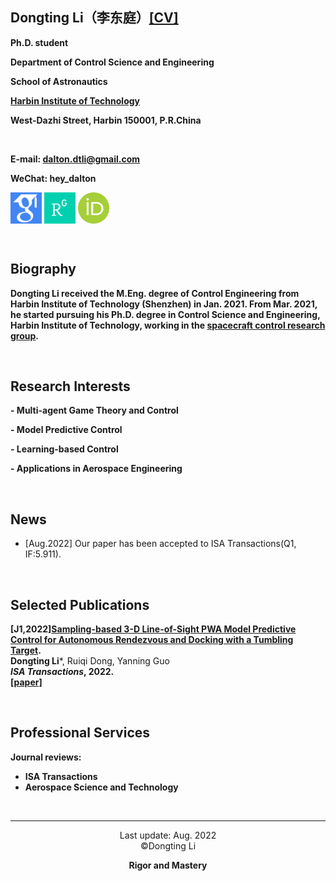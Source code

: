 ## Dongting Li（李东庭）[[CV]](/CV-dongtingli.pdf)

**Ph.D. student**

**Department of Control Science and Engineering**

**School of Astronautics**

**[Harbin Institute of Technology](http://en.hit.edu.cn/)**

**West-Dazhi Street, Harbin 150001, P.R.China**

<br>

**E-mail: dalton.dtli@gmail.com**

**WeChat: hey_dalton**

[<img src="/google_scholar.png" width = "50" height = "50" alt="图片名称" 
align=center>](https://scholar.google.com/citations?user=dm9TgGcAAAAJ&hl=zh-CN&authuser=1)
[<img src="/rg.png" width = "50" height = "50" alt="图片名称" 
align=center>](https://www.researchgate.net/profile/Li-Dongting)
[<img src="/orcid.jpeg" width = "50" height = "50" alt="图片名称" 
align=center>](https://orcid.org/my-orcid?orcid=0000-0002-8942-7400)

<br>

## Biography
**Dongting Li received the M.Eng. degree of Control Engineering from Harbin Institute of Technology (Shenzhen) in Jan. 2021. From Mar. 2021, he started pursuing his Ph.D. degree in Control Science and Engineering, Harbin Institute of Technology, working in the [spacecraft control research group](http://homepage.hit.edu.cn/maguangfu).**

<br>

## Research Interests
**- Multi-agent Game Theory and Control**

**- Model Predictive Control**

**- Learning-based Control**

**- Applications in Aerospace Engineering**

<br>

## News
- [Aug.2022] Our paper has been accepted to ISA Transactions(Q1, IF:5.911).

<br>

## Selected Publications
**[J1,2022][Sampling-based 3-D Line-of-Sight PWA Model Predictive Control for Autonomous Rendezvous and Docking with a Tumbling Target](https://github.com/dongtingli-hit/dongtingli-hit.github.io/settings/pages).**\
**Dongting Li***, Ruiqi Dong, Yanning Guo\
***ISA Transactions*, 2022.**\
**[[paper]](https://github.com/dongtingli-hit/dongtingli-hit.github.io/settings/pages)**

<br>


## Professional Services
**Journal reviews:**
- **ISA Transactions**
- **Aerospace Science and Technology**
<br>

---
 
<center>Last update: Aug. 2022</center>

<center>©️Dongting Li</center>

**<center>Rigor and Mastery</center>**
